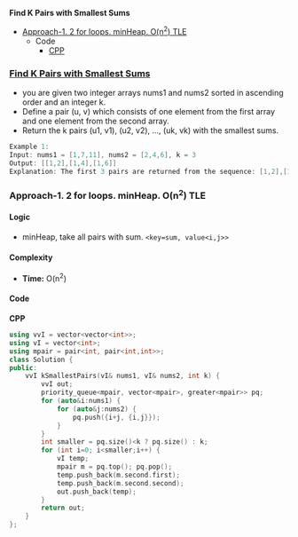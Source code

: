 **Find K Pairs with Smallest Sums**
- [Approach-1. 2 for loops. minHeap. O(n<sup>2</sup>) TLE](#a1)
  - Code
    - [CPP](#cpp)


### [Find K Pairs with Smallest Sums](https://leetcode.com/problems/find-k-pairs-with-smallest-sums/)
- you are given two integer arrays nums1 and nums2 sorted in ascending order and an integer k.
- Define a pair (u, v) which consists of one element from the first array and one element from the second array.
- Return the k pairs (u1, v1), (u2, v2), ..., (uk, vk) with the smallest sums.
```c
Example 1:
Input: nums1 = [1,7,11], nums2 = [2,4,6], k = 3
Output: [[1,2],[1,4],[1,6]]
Explanation: The first 3 pairs are returned from the sequence: [1,2],[1,4],[1,6],[7,2],[7,4],[11,2],[7,6],[11,4],[11,6]
```

<a name=a1></a>
### Approach-1. 2 for loops. minHeap. O(n<sup>2</sup>) TLE
#### Logic
- minHeap, take all pairs with sum. `<key=sum, value<i,j>>`
#### Complexity
- **Time:** O(n<sup>2</sup>)
#### Code
<a name=cpp></a>
**CPP**
```cpp
using vvI = vector<vector<int>>;
using vI = vector<int>;
using mpair = pair<int, pair<int,int>>;
class Solution {
public:
    vvI kSmallestPairs(vI& nums1, vI& nums2, int k) {
        vvI out;
        priority_queue<mpair, vector<mpair>, greater<mpair>> pq;
        for (auto&i:nums1) {
            for (auto&j:nums2) {
                pq.push({i+j, {i,j}});
            }
        }
        int smaller = pq.size()<k ? pq.size() : k;
        for (int i=0; i<smaller;i++) {
            vI temp;
            mpair m = pq.top(); pq.pop();
            temp.push_back(m.second.first);
            temp.push_back(m.second.second);
            out.push_back(temp);
        }
        return out;
    }
};
```
